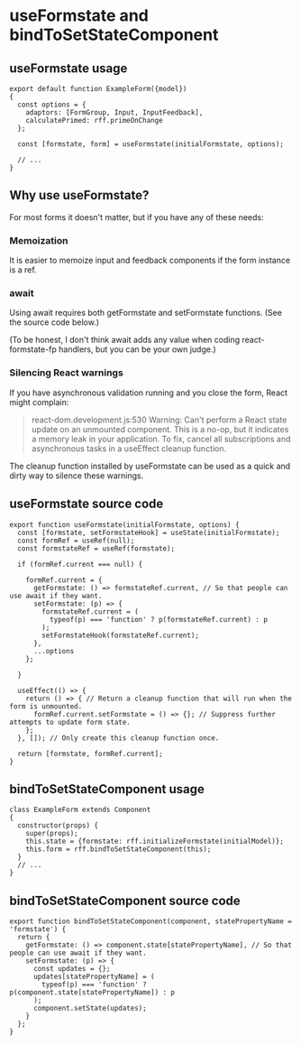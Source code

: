 # useFormstate and bindToSetStateComponent

## useFormstate usage

```es6
export default function ExampleForm({model})
{
  const options = {
    adaptors: [FormGroup, Input, InputFeedback],
    calculatePrimed: rff.primeOnChange
  };

  const [formstate, form] = useFormstate(initialFormstate, options);

  // ...
}
```

## Why use useFormstate?

For most forms it doesn't matter, but if you have any of these needs:

### Memoization

It is easier to memoize input and feedback components if the form instance is a ref.

### await

Using await requires both getFormstate and setFormstate functions. (See the source code below.)

(To be honest, I don't think await adds any value when coding react-formstate-fp handlers, but you can be your own judge.)

### Silencing React warnings

If you have asynchronous validation running and you close the form, React might complain:

> react-dom.development.js:530 Warning: Can't perform a React state update on an unmounted component. This is a no-op, but it indicates a memory leak in your application. To fix, cancel all subscriptions and asynchronous tasks in a useEffect cleanup function.

The cleanup function installed by useFormstate can be used as a quick and dirty way to silence these warnings.


## useFormstate source code

```es6
export function useFormstate(initialFormstate, options) {
  const [formstate, setFormstateHook] = useState(initialFormstate);
  const formRef = useRef(null);
  const formstateRef = useRef(formstate);

  if (formRef.current === null) {

    formRef.current = {
      getFormstate: () => formstateRef.current, // So that people can use await if they want.
      setFormstate: (p) => {
        formstateRef.current = (
          typeof(p) === 'function' ? p(formstateRef.current) : p
        );
        setFormstateHook(formstateRef.current);
      },
      ...options
    };

  }

  useEffect(() => {
    return () => { // Return a cleanup function that will run when the form is unmounted.
      formRef.current.setFormstate = () => {}; // Suppress further attempts to update form state.
    };
  }, []); // Only create this cleanup function once.

  return [formstate, formRef.current];
}
```


## bindToSetStateComponent usage

```es6
class ExampleForm extends Component
{
  constructor(props) {
    super(props);
    this.state = {formstate: rff.initializeFormstate(initialModel)};
    this.form = rff.bindToSetStateComponent(this);
  }
  // ...
}
```

## bindToSetStateComponent source code

```es6
export function bindToSetStateComponent(component, statePropertyName = 'formstate') {
  return {
    getFormstate: () => component.state[statePropertyName], // So that people can use await if they want.
    setFormstate: (p) => {
      const updates = {};
      updates[statePropertyName] = (
        typeof(p) === 'function' ? p(component.state[statePropertyName]) : p
      );
      component.setState(updates);
    }
  };
}
```
